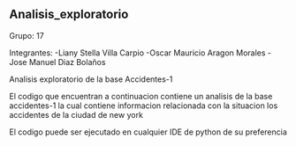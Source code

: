 Analisis_exploratorio
----------------
Grupo: 17

Integrantes: -Liany Stella Villa Carpio -Oscar Mauricio Aragon Morales -Jose Manuel Diaz Bolaños

Analisis exploratorio de la base Accidentes-1

El codigo que encuentran a continuacion contiene un analisis de la base accidentes-1 la cual contiene informacion relacionada con la situacion los accidentes de la ciudad de new york

El codigo puede ser ejecutado en cualquier IDE de python de su preferencia
